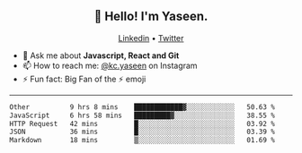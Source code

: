<h2 align="center">👋 Hello! I'm Yaseen.</h2>
<p align="center">
  <a href="https://www.linkedin.com/in/yaseenkc/">Linkedin</a> •
  <a href="https://twitter.com/yaseeenkc">Twitter</a>
</p>


<!--- 🔭 I’m currently working at []() as an  -->
- 💬 Ask me about **Javascript, React and Git**
- 📫 How to reach me: [@kc.yaseen](https://instagram.com/kc.yaseen) on Instagram
- ⚡ Fun fact: Big Fan of the :zap: emoji

-------

<!--START_SECTION:waka-->

```txt
Other          9 hrs 8 mins    ████████████▓░░░░░░░░░░░░   50.63 %
JavaScript     6 hrs 58 mins   █████████▓░░░░░░░░░░░░░░░   38.55 %
HTTP Request   42 mins         █░░░░░░░░░░░░░░░░░░░░░░░░   03.92 %
JSON           36 mins         █░░░░░░░░░░░░░░░░░░░░░░░░   03.39 %
Markdown       18 mins         ▒░░░░░░░░░░░░░░░░░░░░░░░░   01.69 %
```

<!--END_SECTION:waka-->
